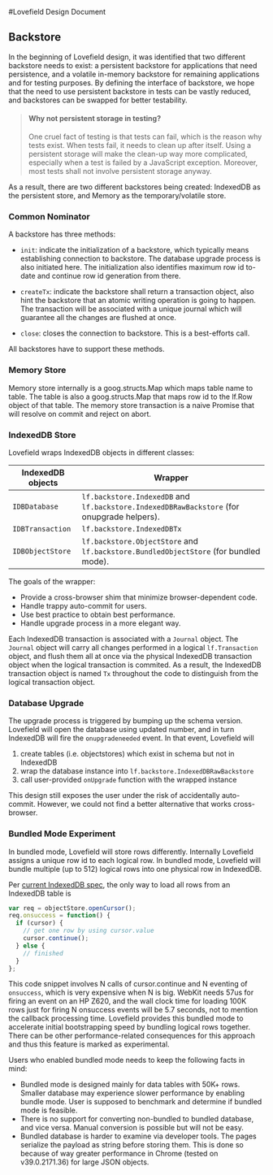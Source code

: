 #Lovefield Design Document
## Backstore

In the beginning of Lovefield design, it was identified that two different
backstore needs to exist: a persistent backstore for applications that need
persistence, and a volatile in-memory backstore for remaining applications and
for testing purposes. By defining the interface of backstore, we hope that the
need to use persistent backstore in tests can be vastly reduced, and backstores
can be swapped for better testability.

> #### Why not persistent storage in testing?
> One cruel fact of testing is that tests can fail, which is the reason why
> tests exist. When tests fail, it needs to clean up after itself. Using a
> persistent storage will make the clean-up way more complicated, especially
> when a test is failed by a JavaScript exception. Moreover, most tests shall
> not involve persistent storage anyway.

As a result, there are two different backstores being created: IndexedDB as
the persistent store, and Memory as the temporary/volatile store.

### Common Nominator
A backstore has three methods:

* `init`: indicate the initialization of a backstore, which typically means
  establishing connection to backstore. The database upgrade process is also
  initiated here. The initialization also identifies maximum row id to-date
  and continue row id generation from there.

* `createTx`: indicate the backstore shall return a transaction object, also
  hint the backstore that an atomic writing operation is going to happen. The
  transaction will be associated with a unique journal which will guarantee
  all the changes are flushed at once.

* `close`: closes the connection to backstore. This is a best-efforts call.

All backstores have to support these methods.

### Memory Store
Memory store internally is a goog.structs.Map which maps table name to table.
The table is also a goog.structs.Map that maps row id to the lf.Row object of
that table. The memory store transaction is a naive Promise that will resolve
on commit and reject on abort.

### IndexedDB Store
Lovefield wraps IndexedDB objects in different classes:

| IndexedDB objects | Wrapper                                           |
|-------------------|---------------------------------------------------|
|`IDBDatabase`      |`lf.backstore.IndexedDB` and `lf.backstore.IndexedDBRawBackstore` (for onupgrade helpers). |
|`IDBTransaction`   |`lf.backstore.IndexedDBTx`                         |
|`IDBObjectStore`   |`lf.backstore.ObjectStore` and `lf.backstore.BundledObjectStore` (for bundled mode). |


The goals of the wrapper:

* Provide a cross-browser shim that minimize browser-dependent code.
* Handle trappy auto-commit for users.
* Use best practice to obtain best performance.
* Handle upgrade process in a more elegant way.

Each IndexedDB transaction is associated with a `Journal` object. The `Journal`
object will carry all changes performed in a logical `lf.Transaction` object,
and flush them all at once via the physical IndexedDB transaction object when
the logical transaction is commited. As a result, the IndexedDB transaction
object is named `Tx` throughout the code to distinguish from the logical
transaction object.


### Database Upgrade
The upgrade process is triggered by bumping up the schema version. Lovefield
will open the database using updated number, and in turn IndexedDB will fire the
`onupgradeneeded` event. In that event, Lovefield will

1. create tables (i.e. objectstores) which exist in schema but not in IndexedDB
2. wrap the database instance into `lf.backstore.IndexedDBRawBackstore`
3. call user-provided `onUpgrade` function with the wrapped instance

This design still exposes the user under the risk of accidentally auto-commit.
However, we could not find a better alternative that works cross-browser.

### Bundled Mode Experiment
In bundled mode, Lovefield will store rows differently. Internally Lovefield
assigns a unique row id to each logical row. In bundled mode, Lovefield will
bundle multiple (up to 512) logical rows into one physical row in IndexedDB.

Per [current IndexedDB spec](http://www.w3.org/TR/2013/CR-IndexedDB-20130704/),
the only way to load all rows from an IndexedDB table is

```js
var req = objectStore.openCursor();
req.onsuccess = function() {
  if (cursor) {
    // get one row by using cursor.value
    cursor.continue();
  } else {
    // finished
  }
};
```

This code snippet involves N calls of cursor.continue and N eventing of
`onsuccess`, which is very expensive when N is big. WebKit needs 57us for
firing an event on an HP Z620, and the wall clock time for loading 100K rows
just for firing N onsuccess events will be 5.7 seconds, not to mention the
callback processing time. Lovefield provides this bundled mode to accelerate
initial bootstrapping speed by bundling logical rows together. There can be
other performance-related consequences for this approach and thus this feature
is marked as experimental.

Users who enabled bundled mode needs to keep the following facts in mind:

* Bundled mode is designed mainly for data tables with 50K+ rows. Smaller
  database may experience slower performance by enabling bundle mode. User is
  supposed to benchmark and determine if bundled mode is feasible.
* There is no support for converting non-bundled to bundled database, and vice
  versa. Manual conversion is possible but will not be easy.
* Bundled database is harder to examine via developer tools. The pages serialize
  the payload as string before storing them. This is done so because of way
  greater performance in Chrome (tested on v39.0.2171.36) for large JSON
  objects.

